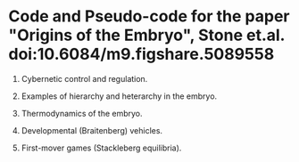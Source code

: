 # Code and Pseudo-code for the paper "Origins of the Embryo", Stone et.al. doi:10.6084/m9.figshare.5089558

1) Cybernetic control and regulation.

2) Examples of hierarchy and heterarchy in the embryo.

3) Thermodynamics of the embryo.

4) Developmental (Braitenberg) vehicles.

5) First-mover games (Stackleberg equilibria). 
